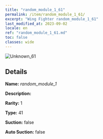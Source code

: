 ```yaml
---
title: "random_module_1_61"
permalink: /item/random_module_1_61/
excerpt: "Wing Fighter random_module_1_61"
last_modified_at: 2023-09-02
locale: en
ref: "random_module_1_61.md"
toc: false
classes: wide
---
```



 ![Unknown_61](/images/item/random_module_1_p.png)



## Details

 **Name:** *random_module_1* 

 **Description:** 

 **Rarity:** 1 

 **Type:** 41 

 **Suction:** false 

 **Auto Suction:** false 


